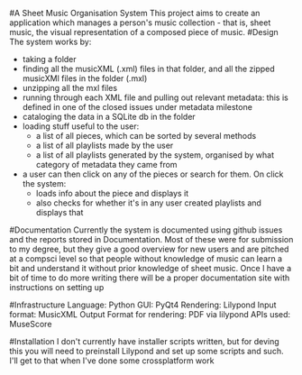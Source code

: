 #A Sheet Music Organisation System
This project aims to create an application which manages a person's music collection - that is, sheet music, the visual
representation of a composed piece of music.
#Design
The system works by:
- taking a folder
- finding all the musicXML (.xml) files in that folder, and all the zipped musicXMl files in the folder (.mxl)
- unzipping all the mxl files
- running through each XML file and pulling out relevant metadata: this is defined in one of the closed issues under metadata milestone
- cataloging the data in a SQLite db in the folder
- loading stuff useful to the user:
  - a list of all pieces, which can be sorted by several methods
  - a list of all playlists made by the user
  - a list of all playlists generated by the system, organised by what category of metadata they came from
- a user can then click on any of the pieces or search for them. On click the system:
  - loads info about the piece and displays it
  - also checks for whether it's in any user created playlists and displays that

#Documentation
Currently the system is documented using github issues and the reports stored in Documentation. Most of these were for submission to my degree, but they give a good overview for new users and are pitched at a compsci level so that people without knowledge of music can learn a bit and understand it without prior knowledge of sheet music.
Once I have a bit of time to do more writing there will be a proper documentation site with instructions on setting up

#Infrastructure
Language: Python
GUI: PyQt4
Rendering: Lilypond
Input format: MusicXML
Output Format for rendering: PDF via lilypond
APIs used: MuseScore

#Installation
I don't currently have installer scripts written, but for deving this you will need to preinstall Lilypond and set up some scripts and such. I'll get to that when I've done some crossplatform work
